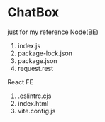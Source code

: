 # ChatBox

just for my reference
Node(BE)
1. index.js
2. package-lock.json
3. package.json
4. request.rest


React FE
1. .eslintrc.cjs
2. index.html
3. vite.config.js
